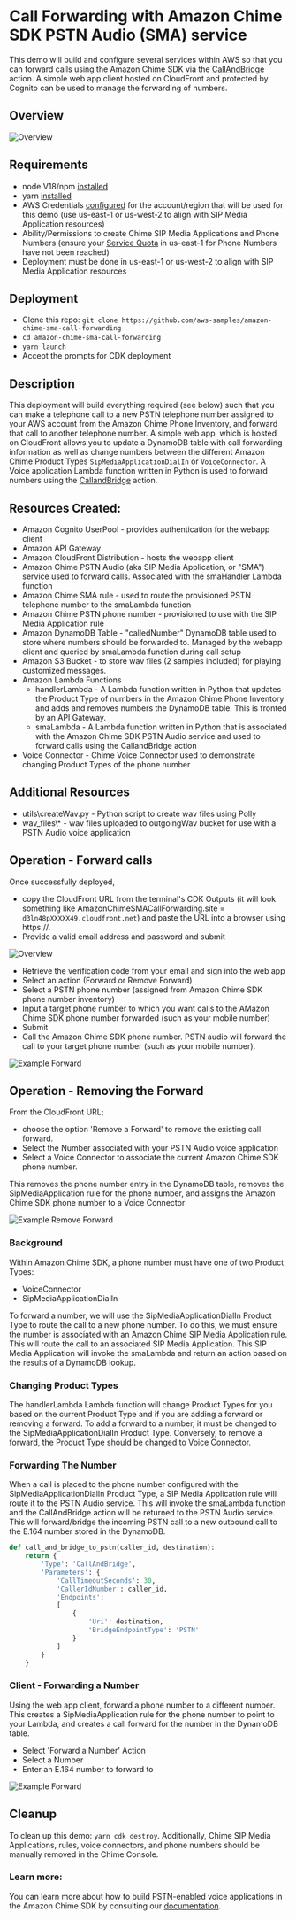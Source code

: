 # Call Forwarding with Amazon Chime SDK PSTN Audio (SMA) service

This demo will build and configure several services within AWS so that you can forward calls using the Amazon Chime SDK via the [CallAndBridge](https://docs.aws.amazon.com/chime/latest/dg/call-and-bridge.html) action. A simple web app client hosted on CloudFront and protected by Cognito can be used to manage the forwarding of numbers.

## Overview

![Overview](/images/Overview2.png)

## Requirements

- node V18/npm [installed](https://www.npmjs.com/get-npm)
- yarn [installed](https://yarnpkg.com/getting-started/install/)
- AWS Credentials [configured](https://docs.aws.amazon.com/cli/latest/userguide/cli-configure-files.html) for the account/region that will be used for this demo (use us-east-1 or us-west-2 to align with SIP Media Application resources)
- Ability/Permissions to create Chime SIP Media Applications and Phone Numbers (ensure your [Service Quota](https://console.aws.amazon.com/servicequotas/home/services/chime/quotas) in us-east-1 for Phone Numbers have not been reached)
- Deployment must be done in us-east-1 or us-west-2 to align with SIP Media Application resources

## Deployment
- Clone this repo: `git clone https://github.com/aws-samples/amazon-chime-sma-call-forwarding`
- `cd amazon-chime-sma-call-forwarding`
- `yarn launch`
- Accept the prompts for CDK deployment

## Description

This deployment will build everything required (see below) such that you can make a telephone call to a new PSTN telephone number assigned to your AWS account from the Amazon Chime Phone Inventory, and forward that call to another telephone number. A simple web app, which is hosted on CloudFront allows you to update a DynamoDB table with call forwarding information as well as change numbers between the different Amazon Chime Product Types `SipMediaApplicationDialIn` or `VoiceConnector`. A Voice application Lambda function written in Python is used to forward numbers using the [CallandBridge](https://docs.aws.amazon.com/chime/latest/dg/call-and-bridge.html) action.

## Resources Created:
- Amazon Cognito UserPool - provides authentication for the webapp client
- Amazon API Gateway
- Amazon CloudFront Distribution - hosts the webapp client
- Amazon Chime PSTN Audio (aka SIP Media Application, or "SMA") service used to forward calls. Associated with the smaHandler Lambda function
- Amazon Chime SMA rule - used to route the provisioned PSTN telephone number to the smaLambda function
- Amazon Chime PSTN phone number - provisioned to use with the SIP Media Application rule
- Amazon DynamoDB Table - "calledNumber" DynamoDB table used to store where numbers should be forwarded to. Managed by the webapp client and queried by smaLambda function during call setup
- Amazon S3 Bucket - to store wav files (2 samples included) for playing customized messages.
- Amazon Lambda Functions
    - handlerLambda - A Lambda function written in Python that updates the Product Type of numbers in the Amazon Chime Phone Inventory and adds and removes numbers the DynamoDB table. This is fronted by an API Gateway. 
    - smaLambda - A Lambda function written in Python that is associated with the Amazon Chime SDK PSTN Audio service and used to forward calls using the CallandBridge action
- Voice Connector - Chime Voice Connector used to demonstrate changing Product Types of the phone number

## Additional Resources

- utils\createWav.py - Python script to create wav files using Polly
- wav_files\\\* - wav files uploaded to outgoingWav bucket for use with a PSTN Audio voice application

## Operation - Forward calls
Once successfully deployed, 
- copy the CloudFront URL from the terminal's CDK Outputs (it will look something like AmazonChimeSMACallForwarding.site = `d3ln48pXXXXX49.cloudfront.net`) and paste the URL into a browser using https://.
- Provide a valid email address and password and submit

![Overview](/images/Signup-Login.png)

- Retrieve the verification code from your email and sign into the web app
- Select an action (Forward or Remove Forward)
- Select a PSTN phone number (assigned from Amazon Chime SDK phone number inventory)
- Input a target phone number to which you want calls to the AMazon Chime SDK phone number forwarded (such as your mobile number)
- Submit
- Call the Amazon Chime SDK phone number. PSTN audio will forward the call to your target phone number (such as your mobile number).

![Example Forward](images/Forwarding2.png)

## Operation - Removing the Forward

From the CloudFront URL;
- choose the option 'Remove a Forward' to remove the existing call forward. 
- Select the Number associated with your PSTN Audio voice application
- Select a Voice Connector to associate the current Amazon Chime SDK phone number.

This removes the phone number entry in the DynamoDB table, removes the SipMediaApplication rule for the phone number, and assigns the Amazon Chime SDK phone number to a Voice Connector

![Example Remove Forward](images/RemoveForward2.png)

### Background

Within Amazon Chime SDK, a phone number must have one of two Product Types:

- VoiceConnector
- SipMediaApplicationDialIn

To forward a number, we will use the SipMediaApplicationDialIn Product Type to route the call to a new phone number. To do this, we must ensure the number is associated with an Amazon Chime SIP Media Application rule. This will route the call to an associated SIP Media Application. This SIP Media Application will invoke the smaLambda and return an action based on the results of a DynamoDB lookup.

### Changing Product Types

The handlerLambda Lambda function will change Product Types for you based on the current Product Type and if you are adding a forward or removing a forward. To add a forward to a number, it must be changed to the SipMediaApplicationDialIn Product Type. Conversely, to remove a forward, the Product Type should be changed to Voice Connector.

### Forwarding The Number

When a call is placed to the phone number configured with the SipMediaApplicationDialIn Product Type, a SIP Media Application rule will route it to the PSTN Audio service. This will invoke the smaLambda function and the CallAndBridge action will be returned to the PSTN Audio service. This will forward/bridge the incoming PSTN call to a new outbound call to the E.164 number stored in the DynamoDB.

```python
def call_and_bridge_to_pstn(caller_id, destination):
    return {
        'Type': 'CallAndBridge',
        'Parameters': {
            'CallTimeoutSeconds': 30,
            'CallerIdNumber': caller_id,
            'Endpoints':
            [
                {
                    'Uri': destination,
                    'BridgeEndpointType': 'PSTN'
                }
            ]
        }
    }
```

### Client - Forwarding a Number

Using the web app client, forward a phone number to a different number. This creates a SipMediaApplication rule for the phone number to point to your Lambda, and creates a call forward for the number in the DynamoDB table.

- Select 'Forward a Number' Action
- Select a Number
- Enter an E.164 number to forward to

![Example Forward](images/Forwarding.png)

## Cleanup

To clean up this demo: `yarn cdk destroy`. Additionally, Chime SIP Media Applications, rules, voice connectors, and phone numbers should be manually removed in the Chime Console.

### Learn more:

You can learn more about how to build PSTN-enabled voice applications in the Amazon Chime SDK by consulting our [documentation](https://docs.aws.amazon.com/chime/latest/dg/build-lambdas-for-sip-sdk.html).
